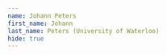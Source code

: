 ```yaml
--- 
name: Johann Peters  
first_name: Johann 
last_name: Peters (University of Waterloo) 
hide: true 
--- 
```

 
 